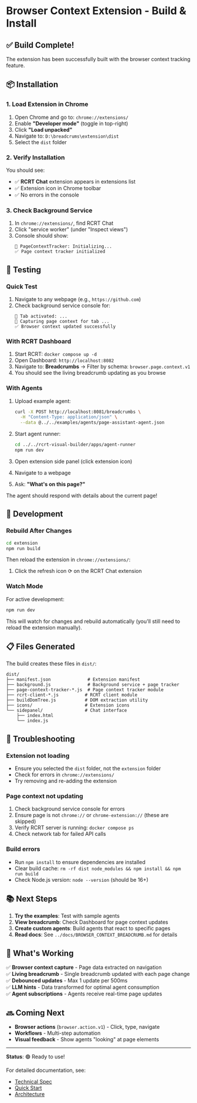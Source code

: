 # Browser Context Extension - Build & Install

## ✅ Build Complete!

The extension has been successfully built with the browser context tracking feature.

## 📦 Installation

### 1. Load Extension in Chrome

1. Open Chrome and go to: `chrome://extensions/`
2. Enable **"Developer mode"** (toggle in top-right)
3. Click **"Load unpacked"**
4. Navigate to: `D:\breadcrums\extension\dist`
5. Select the `dist` folder

### 2. Verify Installation

You should see:
- ✅ **RCRT Chat** extension appears in extensions list
- ✅ Extension icon in Chrome toolbar
- ✅ No errors in the console

### 3. Check Background Service

1. In `chrome://extensions/`, find RCRT Chat
2. Click "service worker" (under "Inspect views")
3. Console should show:
   ```
   🚀 PageContextTracker: Initializing...
   ✅ Page context tracker initialized
   ```

## 🧪 Testing

### Quick Test

1. Navigate to any webpage (e.g., `https://github.com`)
2. Check background service console for:
   ```
   📍 Tab activated: ...
   📸 Capturing page context for tab ...
   ✅ Browser context updated successfully
   ```

### With RCRT Dashboard

1. Start RCRT: `docker compose up -d`
2. Open Dashboard: `http://localhost:8082`
3. Navigate to: **Breadcrumbs** → Filter by schema: `browser.page.context.v1`
4. You should see the living breadcrumb updating as you browse

### With Agents

1. Upload example agent:
   ```bash
   curl -X POST http://localhost:8081/breadcrumbs \
     -H "Content-Type: application/json" \
     --data @../../examples/agents/page-assistant-agent.json
   ```

2. Start agent runner:
   ```bash
   cd ../../rcrt-visual-builder/apps/agent-runner
   npm run dev
   ```

3. Open extension side panel (click extension icon)
4. Navigate to a webpage
5. Ask: **"What's on this page?"**

The agent should respond with details about the current page!

## 🔧 Development

### Rebuild After Changes

```bash
cd extension
npm run build
```

Then reload the extension in `chrome://extensions/`:
1. Click the refresh icon ⟳ on the RCRT Chat extension

### Watch Mode

For active development:
```bash
npm run dev
```

This will watch for changes and rebuild automatically (you'll still need to reload the extension manually).

## 📋 Files Generated

The build creates these files in `dist/`:

```
dist/
├── manifest.json              # Extension manifest
├── background.js              # Background service + page tracker
├── page-context-tracker-*.js  # Page context tracker module
├── rcrt-client-*.js          # RCRT client module
├── buildDomTree.js           # DOM extraction utility
├── icons/                    # Extension icons
└── sidepanel/                # Chat interface
    ├── index.html
    └── index.js
```

## 🐛 Troubleshooting

### Extension not loading

- Ensure you selected the `dist` folder, not the `extension` folder
- Check for errors in `chrome://extensions/`
- Try removing and re-adding the extension

### Page context not updating

1. Check background service console for errors
2. Ensure page is not `chrome://` or `chrome-extension://` (these are skipped)
3. Verify RCRT server is running: `docker compose ps`
4. Check network tab for failed API calls

### Build errors

- Run `npm install` to ensure dependencies are installed
- Clear build cache: `rm -rf dist node_modules && npm install && npm run build`
- Check Node.js version: `node --version` (should be 16+)

## 📚 Next Steps

1. **Try the examples**: Test with sample agents
2. **View breadcrumb**: Check Dashboard for page context updates
3. **Create custom agents**: Build agents that react to specific pages
4. **Read docs**: See `../docs/BROWSER_CONTEXT_BREADCRUMB.md` for details

## 🎯 What's Working

✅ **Browser context capture** - Page data extracted on navigation  
✅ **Living breadcrumb** - Single breadcrumb updated with each page change  
✅ **Debounced updates** - Max 1 update per 500ms  
✅ **LLM hints** - Data transformed for optimal agent consumption  
✅ **Agent subscriptions** - Agents receive real-time page updates  

## 🔜 Coming Next

- **Browser actions** (`browser.action.v1`) - Click, type, navigate
- **Workflows** - Multi-step automation
- **Visual feedback** - Show agents "looking" at page elements

---

**Status**: 🟢 Ready to use!

For detailed documentation, see:
- [Technical Spec](../docs/BROWSER_CONTEXT_BREADCRUMB.md)
- [Quick Start](../examples/BROWSER_CONTEXT_QUICKSTART.md)
- [Architecture](../docs/BROWSER_CONTEXT_ARCHITECTURE.md)
